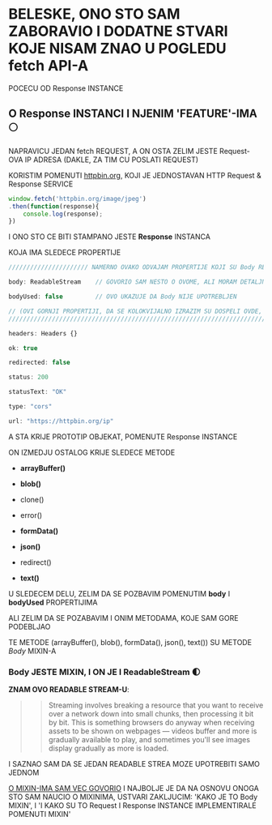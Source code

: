 # BELESKE, ONO STO SAM ZABORAVIO I DODATNE STVARI KOJE NISAM ZNAO U POGLEDU fetch API-A

POCECU OD Response INSTANCE

## O Response INSTANCI I NJENIM 'FEATURE'-IMA :full_moon:

NAPRAVICU JEDAN fetch REQUEST, A ON OSTA ZELIM JESTE Request-OVA IP ADRESA (DAKLE, ZA TIM CU POSLATI REQUEST)

KORISTIM POMENUTI [httpbin.org](https://httpbin.org/), KOJI JE JEDNOSTAVAN HTTP Request & Response SERVICE

```javascript
window.fetch('httpbin.org/image/jpeg')
.then(function(response){
    console.log(response);
})
```

I ONO STO CE BITI STAMPANO JESTE **Response** INSTANCA

KOJA IMA SLEDECE PROPERTIJE

```JAVASCRIPT
////////////////////// NAMERNO OVAKO ODVAJAM PROPERTIJE KOJI SU Body RELATED, JER ZELIM DA SE NJIMA POSEBNO POZABAVIM

body: ReadableStream    // GOVORIO SAM NESTO O OVOME, ALI MORAM DETALJNO DA SE POZABAVIM STREAM-OVIMA

bodyUsed: false         // OVO UKAZUJE DA Body NIJE UPOTREBLJEN

// (OVI GORNJI PROPERTIJI, DA SE KOLOKVIJALNO IZRAZIM SU DOSPELI OVDE, KAO 'POSLEDICA' UPOTREBE MIXIN KONCEPTA. TI PROPERTIJI SU USTVARI PROPERTIJI KOJI SE TICU Body MIXIN-A)
//////////////////////////////////////////////////////////////////////////////////////

headers: Headers {}

ok: true

redirected: false

status: 200

statusText: "OK"

type: "cors"

url: "https://httpbin.org/ip"
```

A STA KRIJE PROTOTIP OBJEKAT, POMENUTE Response INSTANCE

ON IZMEDJU OSTALOG KRIJE SLEDECE METODE

- **array​Buffer()**

- **blob()**

- clone()

- error()

- **form​Data()**

- **json()**

- redirect()

- **text()**


U SLEDECEM DELU, ZELIM DA SE POZBAVIM POMENUTIM **body** I **bodyUsed** PROPERTIJIMA

ALI ZELIM DA SE POZABAVIM I ONIM METODAMA, KOJE SAM GORE PODEBLJAO

TE METODE (arrayBuffer(), blob(), formData(), json(), text()) SU METODE *Body* MIXIN-A

### Body JESTE MIXIN, I ON JE I ReadableStream :first_quarter_moon:

**ZNAM OVO READABLE STREAM-U**:

>> Streaming involves breaking a resource that you want to receive over a network down into small chunks, then processing it bit by bit. This is something browsers do anyway when receiving assets to be shown on webpages — videos buffer and more is gradually available to play, and sometimes you'll see images display gradually as more is loaded.

I SAZNAO SAM DA SE JEDAN READABLE STREA MOZE UPOTREBITI SAMO JEDNOM

[O MIXIN-IMA SAM VEC GOVORIO]() I NAJBOLJE JE DA NA OSNOVU ONOGA STO SAM NAUCIO O MIXINIMA, USTVARI ZAKLJUCIM: 'KAKO JE TO Body MIXIN', I 'I KAKO SU TO Request I Response INSTANCE IMPLEMENTIRALE POMENUTI MIXIN'
